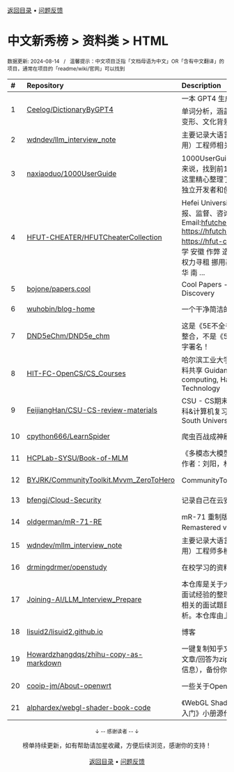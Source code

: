 <a href="https://gitee.com/GrowingGit/GitHub-Chinese-Top-Charts#github中文排行榜">返回目录</a> • <a href="/content/docs/feedback.md">问题反馈</a>

# 中文新秀榜 > 资料类 > HTML
<sub>数据更新: 2024-08-14&nbsp;&nbsp;&nbsp;/&nbsp;&nbsp;&nbsp;温馨提示：中文项目泛指「文档母语为中文」OR「含有中文翻译」的项目，通常在项目的「readme/wiki/官网」可以找到</sub>

|#|Repository|Description|Stars|Updated|Created|
|:-|:-|:-|:-|:-|:-|
|1|[Ceelog/DictionaryByGPT4](https://github.com/Ceelog/DictionaryByGPT4)|一本 GPT4 生成的单词书📚，超过 8000 个单词分析，涵盖了词义、例句、词根词缀、变形、文化背景、记忆技巧和小故事|3047|2024-07-07|2024-06-26|
|2|[wdndev/llm_interview_note](https://github.com/wdndev/llm_interview_note)|主要记录大语言大模型（LLMs） 算法（应用）工程师相关的知识及面试题|1962|2024-08-09|2023-11-08|
|3|[naxiaoduo/1000UserGuide](https://github.com/naxiaoduo/1000UserGuide)|1000UserGuide：对独立开发者和创业者来说，找到前1000个早期用户太关键了。这里精心整理了300多个国内外渠道，适合独立开发者和创业者推广产品的渠道。|1387|2024-08-05|2024-04-07|
|4|[HFUT-CHEATER/HFUTCheaterCollection](https://github.com/HFUT-CHEATER/HFUTCheaterCollection)|Hefei University of Technology 投稿、举报、监督、咨询Email:hfutcheater@proton.me https://hfutcheater.gitbook.io/hfutcheater   https://hfut-cheater.github.io 合肥工业大学 安徽 作弊 造假 贪污 论文抄袭 贿赂 包庇 权力寻租 挪用基金 组织舞弊 越南留学生反华 南 ...|852|2024-07-11|2024-02-22|
|5|[bojone/papers.cool](https://github.com/bojone/papers.cool)|Cool Papers - Immersive Paper Discovery|322|2024-08-12|2024-01-02|
|6|[wuhobin/blog-home](https://github.com/wuhobin/blog-home)|一个干净简洁的个人作品集合主页|215|2024-04-14|2024-01-10|
|7|[DND5eChm/DND5e_chm](https://github.com/DND5eChm/DND5e_chm)|这是《5E不全书》，即DND5e已翻译资源的整合，不是《5E全书》，也不以任何人的名字署名！|122|2024-08-11|2023-11-06|
|8|[HIT-FC-OpenCS/CS_Courses](https://github.com/HIT-FC-OpenCS/CS_Courses)|哈尔滨工业大学计算学部金牌讲师团课程资料共享   Guidance for courses, faculty of computing, Harbin Institute of Technology |110|2024-07-21|2024-01-06|
|9|[FeijiangHan/CSU-CS-review-materials](https://github.com/FeijiangHan/CSU-CS-review-materials)|CSU - CS期末备考复习资料；中南大学计科&计算机复习; Review material; Central South University|108|2024-07-03|2023-09-10|
|10|[cpython666/LearnSpider](https://github.com/cpython666/LearnSpider)|爬虫百战成神刷题网站|105|2024-08-13|2024-01-04|
|11|[HCPLab-SYSU/Book-of-MLM](https://github.com/HCPLab-SYSU/Book-of-MLM)|《多模态大模型：新一代人工智能技术范式》作者：刘阳，林倞 |83|2024-06-07|2024-02-22|
|12|[BYJRK/CommunityToolkit.Mvvm_ZeroToHero](https://github.com/BYJRK/CommunityToolkit.Mvvm_ZeroToHero)|CommunityToolkit.Mvvm 从入门到精通|63|2024-08-10|2024-01-04|
|13|[bfengj/Cloud-Security](https://github.com/bfengj/Cloud-Security)|记录自己在云安全上的学习笔记等。|59|2024-06-11|2023-11-05|
|14|[oldgerman/mR-71-RE](https://github.com/oldgerman/mR-71-RE)|mR-71 重制版的制造文件（mR-71 Remastered version manufacturing files）|43|2024-06-24|2024-03-17|
|15|[wdndev/mllm_interview_note](https://github.com/wdndev/mllm_interview_note)|主要记录大语言大模型（LLMs） 算法（应用）工程师多模态相关知识|41|2024-05-12|2024-03-02|
|16|[drmingdrmer/openstudy](https://github.com/drmingdrmer/openstudy)|在校学习的资料|39|2024-05-01|2023-11-25|
|17|[Joining-AI/LLM_Interview_Prepare](https://github.com/Joining-AI/LLM_Interview_Prepare)| 本仓库是关于大模型面试中常见面试试题和面试经验的整理。这里收集了各类与大模型相关的面试题目，并提供详细的解答和分析。本仓库由上海交大交影社区维护|36|2024-07-27|2024-06-28|
|18|[lisuid2/lisuid2.github.io](https://github.com/lisuid2/lisuid2.github.io)|博客|35|2024-04-20|2024-01-18|
|19|[Howardzhangdqs/zhihu-copy-as-markdown](https://github.com/Howardzhangdqs/zhihu-copy-as-markdown)|一键复制知乎文章/回答为Markdown，下载文章/回答为zip（包含素材图片与文章/回答信息），备份你珍贵的回答与文章。|33|2024-03-22|2023-11-01|
|20|[cooip-jm/About-openwrt](https://github.com/cooip-jm/About-openwrt)|一些关于Openwrt 相关的资料|30|2024-08-10|2023-09-30|
|21|[alphardex/webgl-shader-book-code](https://github.com/alphardex/webgl-shader-book-code)| 《WebGL Shader 魔法指南：创意图形编程入门》小册源代码|18|2024-03-13|2023-09-12|

<div align="center">
    <p><sub>↓ -- 感谢读者 -- ↓</sub></p>
    榜单持续更新，如有帮助请加星收藏，方便后续浏览，感谢你的支持！
</div>

<br/>

<div align="center"><a href="https://gitee.com/GrowingGit/GitHub-Chinese-Top-Charts#github中文排行榜">返回目录</a> • <a href="/content/docs/feedback.md">问题反馈</a></div>
